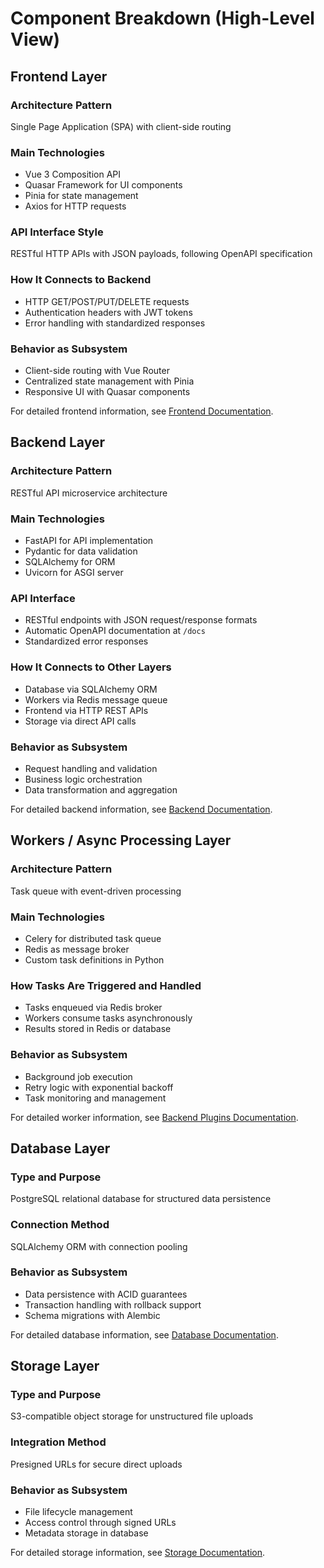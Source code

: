 # Component Breakdown (High-Level View)

## Frontend Layer

### Architecture Pattern

Single Page Application (SPA) with client-side routing

### Main Technologies

- Vue 3 Composition API
- Quasar Framework for UI components
- Pinia for state management
- Axios for HTTP requests

### API Interface Style

RESTful HTTP APIs with JSON payloads, following OpenAPI specification

### How It Connects to Backend

- HTTP GET/POST/PUT/DELETE requests
- Authentication headers with JWT tokens
- Error handling with standardized responses

### Behavior as Subsystem

- Client-side routing with Vue Router
- Centralized state management with Pinia
- Responsive UI with Quasar components

For detailed frontend information, see [Frontend Documentation](../frontend/index.md).

## Backend Layer

### Architecture Pattern

RESTful API microservice architecture

### Main Technologies

- FastAPI for API implementation
- Pydantic for data validation
- SQLAlchemy for ORM
- Uvicorn for ASGI server

### API Interface

- RESTful endpoints with JSON request/response formats
- Automatic OpenAPI documentation at `/docs`
- Standardized error responses

### How It Connects to Other Layers

- Database via SQLAlchemy ORM
- Workers via Redis message queue
- Frontend via HTTP REST APIs
- Storage via direct API calls

### Behavior as Subsystem

- Request handling and validation
- Business logic orchestration
- Data transformation and aggregation

For detailed backend information, see [Backend Documentation](../backend/index.md).

## Workers / Async Processing Layer

### Architecture Pattern

Task queue with event-driven processing

### Main Technologies

- Celery for distributed task queue
- Redis as message broker
- Custom task definitions in Python

### How Tasks Are Triggered and Handled

- Tasks enqueued via Redis broker
- Workers consume tasks asynchronously
- Results stored in Redis or database

### Behavior as Subsystem

- Background job execution
- Retry logic with exponential backoff
- Task monitoring and management

For detailed worker information, see [Backend Plugins Documentation](../backend/plugins.md).

## Database Layer

### Type and Purpose

PostgreSQL relational database for structured data persistence

### Connection Method

SQLAlchemy ORM with connection pooling

### Behavior as Subsystem

- Data persistence with ACID guarantees
- Transaction handling with rollback support
- Schema migrations with Alembic

For detailed database information, see [Database Documentation](../database/index.md).

## Storage Layer

### Type and Purpose

S3-compatible object storage for unstructured file uploads

### Integration Method

Presigned URLs for secure direct uploads

### Behavior as Subsystem

- File lifecycle management
- Access control through signed URLs
- Metadata storage in database

For detailed storage information, see [Storage Documentation](../backend/architecture.md).
